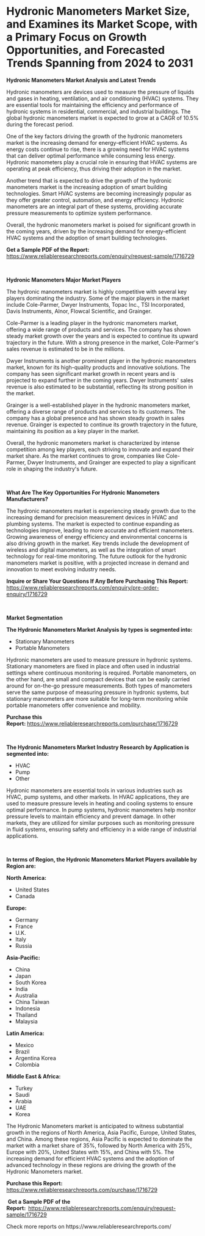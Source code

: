 <p><h1>Hydronic Manometers Market Size, and Examines its Market Scope, with a Primary Focus on Growth Opportunities, and Forecasted Trends Spanning from 2024 to 2031</h1></p><p><strong>Hydronic Manometers Market Analysis and Latest Trends</strong></p>
<p><p>Hydronic manometers are devices used to measure the pressure of liquids and gases in heating, ventilation, and air conditioning (HVAC) systems. They are essential tools for maintaining the efficiency and performance of hydronic systems in residential, commercial, and industrial buildings. The global hydronic manometers market is expected to grow at a CAGR of 10.5% during the forecast period.</p><p>One of the key factors driving the growth of the hydronic manometers market is the increasing demand for energy-efficient HVAC systems. As energy costs continue to rise, there is a growing need for HVAC systems that can deliver optimal performance while consuming less energy. Hydronic manometers play a crucial role in ensuring that HVAC systems are operating at peak efficiency, thus driving their adoption in the market.</p><p>Another trend that is expected to drive the growth of the hydronic manometers market is the increasing adoption of smart building technologies. Smart HVAC systems are becoming increasingly popular as they offer greater control, automation, and energy efficiency. Hydronic manometers are an integral part of these systems, providing accurate pressure measurements to optimize system performance.</p><p>Overall, the hydronic manometers market is poised for significant growth in the coming years, driven by the increasing demand for energy-efficient HVAC systems and the adoption of smart building technologies.</p></p>
<p><strong>Get a Sample PDF of the Report:&nbsp;</strong> <a href="https://www.reliableresearchreports.com/enquiry/request-sample/1716729">https://www.reliableresearchreports.com/enquiry/request-sample/1716729</a></p>
<p>&nbsp;</p>
<p><strong>Hydronic Manometers Major Market Players</strong></p>
<p><p>The hydronic manometers market is highly competitive with several key players dominating the industry. Some of the major players in the market include Cole-Parmer, Dwyer Instruments, Topac Inc., TSI Incorporated, Davis Instruments, Alnor, Flowcal Scientific, and Grainger.</p><p>Cole-Parmer is a leading player in the hydronic manometers market, offering a wide range of products and services. The company has shown steady market growth over the years and is expected to continue its upward trajectory in the future. With a strong presence in the market, Cole-Parmer's sales revenue is estimated to be in the millions.</p><p>Dwyer Instruments is another prominent player in the hydronic manometers market, known for its high-quality products and innovative solutions. The company has seen significant market growth in recent years and is projected to expand further in the coming years. Dwyer Instruments' sales revenue is also estimated to be substantial, reflecting its strong position in the market.</p><p>Grainger is a well-established player in the hydronic manometers market, offering a diverse range of products and services to its customers. The company has a global presence and has shown steady growth in sales revenue. Grainger is expected to continue its growth trajectory in the future, maintaining its position as a key player in the market.</p><p>Overall, the hydronic manometers market is characterized by intense competition among key players, each striving to innovate and expand their market share. As the market continues to grow, companies like Cole-Parmer, Dwyer Instruments, and Grainger are expected to play a significant role in shaping the industry's future.</p></p>
<p>&nbsp;</p>
<p><strong>What Are The Key Opportunities For Hydronic Manometers Manufacturers?</strong></p>
<p><p>The hydronic manometers market is experiencing steady growth due to the increasing demand for precision measurement devices in HVAC and plumbing systems. The market is expected to continue expanding as technologies improve, leading to more accurate and efficient manometers. Growing awareness of energy efficiency and environmental concerns is also driving growth in the market. Key trends include the development of wireless and digital manometers, as well as the integration of smart technology for real-time monitoring. The future outlook for the hydronic manometers market is positive, with a projected increase in demand and innovation to meet evolving industry needs.</p></p>
<p><strong>Inquire or Share Your Questions If Any Before Purchasing This Report:</strong> <a href="https://www.reliableresearchreports.com/enquiry/pre-order-enquiry/1716729">https://www.reliableresearchreports.com/enquiry/pre-order-enquiry/1716729</a></p>
<p>&nbsp;</p>
<p><strong>Market Segmentation</strong></p>
<p><strong>The Hydronic Manometers Market Analysis by types is segmented into:</strong></p>
<p><ul><li>Stationary Manometers</li><li>Portable Manometers</li></ul></p>
<p><p>Hydronic manometers are used to measure pressure in hydronic systems. Stationary manometers are fixed in place and often used in industrial settings where continuous monitoring is required. Portable manometers, on the other hand, are small and compact devices that can be easily carried around for on-the-go pressure measurements. Both types of manometers serve the same purpose of measuring pressure in hydronic systems, but stationary manometers are more suitable for long-term monitoring while portable manometers offer convenience and mobility.</p></p>
<p><strong>Purchase this Report:&nbsp;</strong><a href="https://www.reliableresearchreports.com/purchase/1716729">https://www.reliableresearchreports.com/purchase/1716729</a></p>
<p>&nbsp;</p>
<p><strong>The Hydronic Manometers Market Industry Research by Application is segmented into:</strong></p>
<p><ul><li>HVAC</li><li>Pump</li><li>Other</li></ul></p>
<p><p>Hydronic manometers are essential tools in various industries such as HVAC, pump systems, and other markets. In HVAC applications, they are used to measure pressure levels in heating and cooling systems to ensure optimal performance. In pump systems, hydronic manometers help monitor pressure levels to maintain efficiency and prevent damage. In other markets, they are utilized for similar purposes such as monitoring pressure in fluid systems, ensuring safety and efficiency in a wide range of industrial applications.</p></p>
<p>&nbsp;</p>
<p><strong>In terms of Region, the Hydronic Manometers Market Players available by Region are:</strong></p>
<p>
    <p> <strong> North America: </strong>
        <ul>
            <li>United States</li>
            <li>Canada</li>
        </ul>
        </p> 
    <p> <strong> Europe: </strong>
        <ul>
            <li>Germany</li>
            <li>France</li>
            <li>U.K.</li>
            <li>Italy</li>
            <li>Russia</li>
        </ul>
        </p> 
    <p> <strong> Asia-Pacific: </strong>
        <ul>
            <li>China</li>
            <li>Japan</li>
            <li>South Korea</li>
            <li>India</li>
            <li>Australia</li>
            <li>China Taiwan</li>
            <li>Indonesia</li>
            <li>Thailand</li>
            <li>Malaysia</li>
        </ul>
        </p> 
    <p> <strong> Latin America: </strong>
        <ul>
            <li>Mexico</li>
            <li>Brazil</li>
            <li>Argentina Korea</li>
            <li>Colombia</li>
        </ul>
        </p> 
    <p> <strong> Middle East & Africa: </strong>
        <ul>
            <li>Turkey</li>
            <li>Saudi</li>
            <li>Arabia</li>
            <li>UAE</li>
            <li>Korea</li>
        </ul>
    </p>
    </p>
<p><p>The Hydronic Manometers market is anticipated to witness substantial growth in the regions of North America, Asia Pacific, Europe, United States, and China. Among these regions, Asia Pacific is expected to dominate the market with a market share of 35%, followed by North America with 25%, Europe with 20%, United States with 15%, and China with 5%. The increasing demand for efficient HVAC systems and the adoption of advanced technology in these regions are driving the growth of the Hydronic Manometers market.</p></p>
<p><strong>Purchase this Report: </strong><a href="https://www.reliableresearchreports.com/purchase/1716729">https://www.reliableresearchreports.com/purchase/1716729</a></p>
<p>&nbsp;<strong>Get a Sample PDF of the Report:&nbsp;&nbsp;</strong><a href="https://www.reliableresearchreports.com/enquiry/request-sample/1716729">https://www.reliableresearchreports.com/enquiry/request-sample/1716729</a></p>
<p><strong></strong></p>
<p>Check more reports on https://www.reliableresearchreports.com/</p>